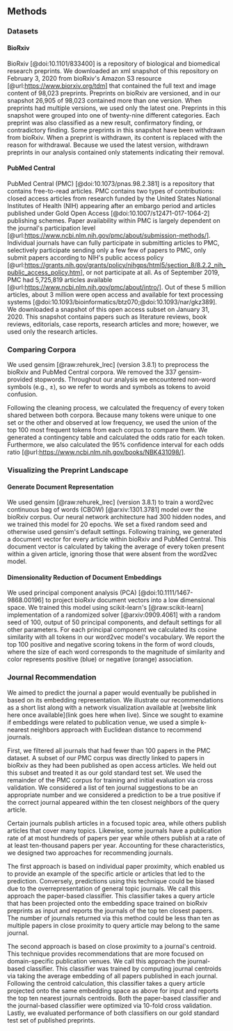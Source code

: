 ## Methods

### Datasets

#### BioRxiv
BioRxiv [@doi:10.1101/833400] is a repository of biological and biomedical research preprints.
We downloaded an xml snapshot of this repository on February 3, 2020 from   bioRxiv's Amazon S3 resource [@url:https://www.biorxiv.org/tdm] that contained the full text and image content of 98,023 preprints.
Preprints on bioRxiv are versioned, and in our snapshot 26,905 of 98,023 contained more than one version.
When preprints had multiple versions, we used only the latest one. 
Preprints in this snapshot were grouped into one of twenty-nine different categories.
Each preprint was also classified as a new result, confirmatory finding, or contradictory finding.
Some preprints in this snapshot have been withdrawn from bioRxiv.
When a preprint is withdrawn, its content is replaced with the reason for withdrawal.
Because we used the latest version, withdrawn preprints in our analysis contained only statements indicating their removal.

#### PubMed Central
PubMed Central (PMC) [@doi:10.1073/pnas.98.2.381] is a repository that contains free-to-read articles.
PMC contains two types of contributions: closed access articles from research funded by the United States National Institutes of Health (NIH) appearing after an embargo period and articles published under Gold Open Access [@doi:10.1007/s12471-017-1064-2] publishing schemes.
Paper availability within PMC is largely dependent on the journal's participation level [@url:https://www.ncbi.nlm.nih.gov/pmc/about/submission-methods/].
Individual journals have can fully participate in submitting articles to PMC, selectively participate sending only a few few of papers to PMC, only submit papers according to NIH's public access policy [@url:https://grants.nih.gov/grants/policy/nihgps/html5/section_8/8.2.2_nih_public_access_policy.htm], or not participate at all.
As of September 2019, PMC had 5,725,819 articles available [@url:https://www.ncbi.nlm.nih.gov/pmc/about/intro/].
Out of these 5 million articles, about 3 million were open access and available for text processing systems [@doi:10.1093/bioinformatics/btz070;@doi:10.1093/nar/gkz389].
We downloaded a snapshot of this open access subset on January 31, 2020.
This snapshot contains papers such as literature reviews, book reviews, editorials, case reports, research articles and more; however, we used only the research articles.

### Comparing Corpora
We used gensim [@raw:rehurek_lrec] (version 3.8.1) to preprocess the bioRxiv and PubMed Central corpora.
We removed the 337 gensim-provided stopwords.
Throughout our analysis we encountered non-word symbols (e.g., $\pm$), so we refer to words and symbols as tokens to avoid confusion.

Following the cleaning process, we calculated the frequency of every token shared between both corpora.
Because many tokens were unique to one set or the other and observed at low frequency, we used the union of the top 100 most frequent tokens from each corpus to compare them.
We generated a contingency table and calculated the odds ratio for each token.
Furthermore, we also calculated the 95% confidence interval for each odds ratio [@url:https://www.ncbi.nlm.nih.gov/books/NBK431098/].

### Visualizing the Preprint Landscape

#### Generate Document Representation
We used gensim [@raw:rehurek_lrec] (version 3.8.1) to train a word2vec continuous bag of words (CBOW) [@arxiv:1301.3781] model over the bioRxiv corpus. 
Our neural network architecture had 300 hidden nodes, and we trained this model for 20 epochs.
We set a fixed random seed and otherwise used gensim's default settings.
Following training, we generated a document vector for every article within bioRxiv and PubMed Central.
This document vector is calculated by taking the average of every token present within a given article, ignoring those that were absent from the word2vec model.

#### Dimensionality Reduction of Document Embeddings
We used principal component analysis (PCA) [@doi:10.1111/1467-9868.00196] to project bioRxiv document vectors into a low dimensional space.
We trained this model using scikit-learn's [@raw:scikit-learn] implementation of a randomized solver [@arxiv:0909.4061] with a random seed of 100, output of 50 principal components, and default settings for all other parameters.
For each principal component we calculated its cosine similarity with  all tokens in our word2vec model's vocabulary.
We report the top 100 positive and negative scoring tokens in the form of  word clouds, where the size of each word corresponds to the magnitude of similarity and color represents positive (blue) or negative (orange) association.

### Journal Recommendation

We aimed to predict the journal a paper would eventually be published in based on its embedding representation.
We illustrate our recommendations as a short list along with a network visualization available at [website link here once available](link goes here when live).
Since we sought to examine if embeddings were related to publication venue, we used a simple k-nearest neighbors approach with Euclidean distance to recommend journals.

First, we filtered all journals that had fewer than 100 papers in the PMC dataset.
A subset of our PMC corpus was directly linked to papers in bioRxiv as they had been published as open access articles.
We held out this subset and treated it as our gold standard test set.
We used the remainder of the PMC corpus for training and initial evaluation via cross validation.
We considered a list of ten journal suggestions to be an appropriate number and we considered a prediction to be a true positive if the correct journal appeared within the ten closest neighbors of the query article.

Certain journals publish articles in a focused topic area, while others publish articles that cover many topics.
Likewise, some journals have a publication rate of at most hundreds of papers per year while others publish at a rate of at least ten-thousand papers per year.
Accounting for these characteristics, we designed two approaches for recommending journals.

The first approach is based on individual paper proximity, which enabled us to provide an example of the specific article or articles that led to the prediction.
Conversely, predictions using this technique could be biased due to the overrepresentation of general topic journals.
We call this approach the paper-based classifier.
This classifier takes a query article that has been projected onto the embedding space trained on bioRxiv preprints as input and reports the journals of the top ten closest papers.
The number of journals returned via this method could be less than ten as multiple papers in close proximity to query article may belong to the same journal. 

The second approach is based on close proximity to a journal's centroid.
This technique provides recommendations that are more focused on domain-specific publication venues.
We call this approach the journal-based classifier.
This classifier was trained by computing journal centroids via taking the average embedding of all papers published in each journal.
Following the centroid calculation, this classifier takes a query article projected onto the same embedding space as above for input and reports the top ten nearest journals centroids.
Both the paper-based classifier and the journal-based classifier were optimized via 10-fold cross validation.
Lastly, we evaluated performance of both classifiers on our gold standard test set of published preprints.
